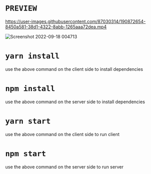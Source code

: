# ` PREVIEW `
 https://user-images.githubusercontent.com/87030314/190872654-8450a581-38d1-4322-8abb-1265aaa72dea.mp4
 


![Screenshot 2022-09-18 004713](https://user-images.githubusercontent.com/87030314/190873119-ea0ab5f4-fa07-4355-ab4c-d52650eb1caa.jpg)



# `yarn install`
use the above command on the client side to install dependencies

# `npm install`
use the above command on the server side to install dependencies

# `yarn start`
use the above command on the client side to run client

# `npm start`
use the above command on the server side to run server
